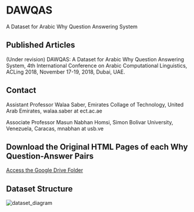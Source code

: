 # DAWQAS
A Dataset for Arabic Why Question Answering System

## Published Articles
(Under revision) DAWQAS: A Dataset for Arabic Why Question Answering System, 4th International Conference on Arabic Computational Linguistics, ACLing 2018, November 17-19, 2018, Dubai, UAE.

## Contact
Assistant Professor Walaa Saber, Emirates Collage of Technology, United Arab Emirates, walaa.saber at ect.ac.ae

Associate Professor Masun Nabhan Homsi, Simon Bolivar University, Venezuela, Caracas, mnabhan at usb.ve

## Download the Original HTML Pages of each Why Question-Answer Pairs
[Access the Google Drive Folder](https://drive.google.com/drive/u/2/folders/1EU23VzLIzBVKbd4yw5REvPn_H7CqgWfD?ogsrc=32)

## Dataset Structure
![dataset_diagram](https://user-images.githubusercontent.com/4822108/43049776-71796bfc-8dcb-11e8-8690-491d33f861ee.png)
